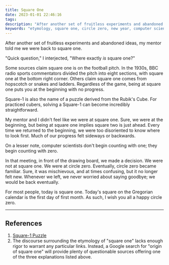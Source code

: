 ```yaml
---
title: Square One
date: 2023-01-01 22:46:16
tags:
description: "After another set of fruitless experiments and abandoned ideas, my mentor told me we were back to square one. Where exactly is square one? Some sources claim square one is on the football pitch. Others claim square one comes from hopscotch or snakes and ladders. Regardless of the game, being at square one puts you at the beginning with no progress. "
keywords: "etymology, square one, circle zero, new year, computer science"
---
```



After another set of fruitless experiments and abandoned ideas, my mentor told me we were back to square one.

"Quick question," I interjected, "Where exactly *is* square one?"

Some sources claim square one is on the football pitch. In the 1930s, BBC radio sports commentators divided the pitch into eight sections, with square one at the bottom right corner. Others claim square one comes from hopscotch or snakes and ladders. Regardless of the game, being at square one puts you at the beginning with no progress. 

Square-1 is also the name of a puzzle derived from the Rubik's Cube. For practiced cubers, solving a Square-1 can become incredibly straightforward. 

My mentor and I didn't feel like we were at square one. Sure, we were at the beginning, but being at square one implies square two is just ahead. Every time we returned to the beginning, we were too disoriented to know where to look first. Much of our progress felt sideways or backwards. 

On a lesser note, computer scientists don't begin counting with one; they begin counting with zero. 

In that meeting, in front of the drawing board, we made a decision. We were not at square one. We were at circle zero. Eventually, circle zero became familiar. Sure, it was mischievous, and at times confusing, but it no longer felt new. Whenever we left, we never worried about saying goodbye; we would be back eventually.

For most people, today is square one. Today's square on the Gregorian calendar is the first day of first month. As such, I wish you all a happy circle zero.

---

## References

1. [Square-1 Puzzle](https://en.wikipedia.org/wiki/Square-1_(puzzle))
2. The discourse surrounding the etymology of "square one" lacks enough rigor to warrant any particular links. Instead, a Google search for "origin of square one" will provide plenty of questionable sources offering one of the three explanations listed above.
